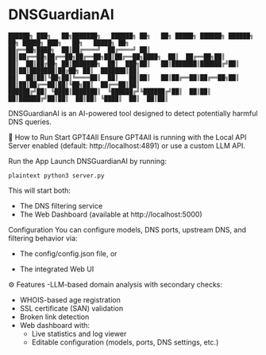 # DNSGuardianAI

```plaintext
██████╗ ███╗   ██╗███████╗   ██████╗ ██╗   ██╗ █████╗ ██████╗ ██████╗ ██╗ █████╗ ███╗   ██╗   █████╗ ██╗
██╔══██╗████╗  ██║██╔════╝  ██╔════╝ ██║   ██║██╔══██╗██╔══██╗██╔══██╗██║██╔══██╗████╗  ██║  ██╔══██╗██║
██║  ██║██╔██╗ ██║███████╗  ██║  ███╗██║   ██║███████║██████╔╝██║  ██║██║███████║██╔██╗ ██║  ███████║██║
██║  ██║██║╚██╗██║╚════██║  ██║   ██║██║   ██║██╔══██║██╔══██╗██║  ██║██║██╔══██║██║╚██╗██║  ██╔══██║██║
██████╔╝██║ ╚████║███████║  ╚██████╔╝╚██████╔╝██║  ██║██║  ██║██████╔╝██║██║  ██║██║ ╚████║  ██║  ██║██║
```
DNSGuardianAI is an AI-powered tool designed to detect potentially harmful DNS queries.

🚀 How to Run
Start GPT4All
  Ensure GPT4All is running with the Local API Server enabled (default: http://localhost:4891) or use a custom LLM API.

Run the App
  Launch DNSGuardianAI by running:

```plaintext python3 server.py ```

This will start both:

- The DNS filtering service
- The Web Dashboard (available at http://localhost:5000)

Configuration
You can configure models, DNS ports, upstream DNS, and filtering behavior via:

- The config/config.json file, or

- The integrated Web UI

⚙️ Features
-LLM-based domain analysis with secondary checks:
  - WHOIS-based age registration
  - SSL certificate (SAN) validation
  - Broken link detection
- Web dashboard with:
  - Live statistics and log viewer
  - Editable configuration (models, ports, DNS settings, etc.)
